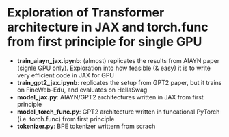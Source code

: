 # Exploration of Transformer architecture in JAX and torch.func from first principle for single GPU

- **train_aiayn_jax.ipynb**: (almost) replicates the results from AIAYN paper (signle GPU only). Exploration into how feasible (& easy) it is to write very efficient code in JAX for GPU
- **train_gpt2_jax.ipynb**: replicates the setup from GPT2 paper, but it trains on FineWeb-Edu, and evaluates on HellaSwag
- **model_jax.py**: AIAYN/GPT2 architectures written in JAX from first principle
- **model_torch_func.py**: GPT2 architecture written in funcational PyTorch (i.e. torch.func) from first principle
- **tokenizer.py**: BPE tokenizer writtern from scrach
